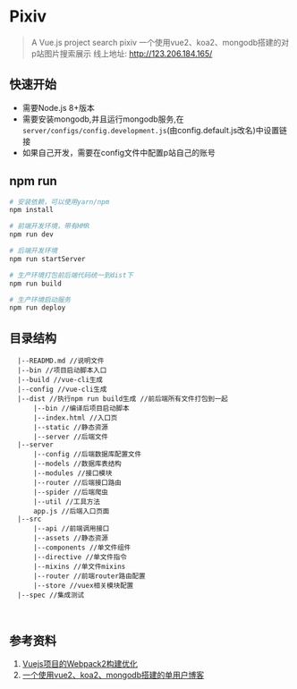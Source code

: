 # Pixiv

> A Vue.js project search pixiv
一个使用vue2、koa2、mongodb搭建的对p站图片搜索展示
线上地址: http://123.206.184.165/

## 快速开始
- 需要Node.js 8+版本
- 需要安装mongodb,并且运行mongodb服务,在`server/configs/config.development.js`(由config.default.js改名)中设置链接
- 如果自己开发，需要在config文件中配置p站自己的账号

## npm run

``` bash
# 安装依赖，可以使用yarn/npm
npm install

# 前端开发环境，带有HMR
npm run dev

# 后端开发环境
npm run startServer

# 生产环境打包前后端代码统一到dist下
npm run build

# 生产环境启动服务
npm run deploy


```
## 目录结构
```
  |--READMD.md //说明文件
  |--bin //项目启动脚本入口
  |--build //vue-cli生成
  |--config //vue-cli生成
  |--dist //执行npm run build生成 //前后端所有文件打包到一起
      |--bin //编译后项目启动脚本
      |--index.html //入口页
      |--static //静态资源
      |--server //后端文件
  |--server
      |--config //后端数据库配置文件
      |--models //数据库表结构
      |--modules //接口模块
      |--router //后端接口路由
      |--spider //后端爬虫
      |--util //工具方法
      app.js //后端入口页面
  |--src
      |--api //前端调用接口
      |--assets //静态资源
      |--components //单文件组件
      |--directive //单文件指令
      |--mixins //单文件mixins
      |--router //前端router路由配置
      |--store //vuex相关模块配置
  |--spec //集成测试



```

## 参考资料
1. [Vuejs项目的Webpack2构建优化](https://molunerfinn.com/Webpack-Optimize/)
2. [一个使用vue2、koa2、mongodb搭建的单用户博客](https://github.com/BUPT-HJM/vue-blog/)

